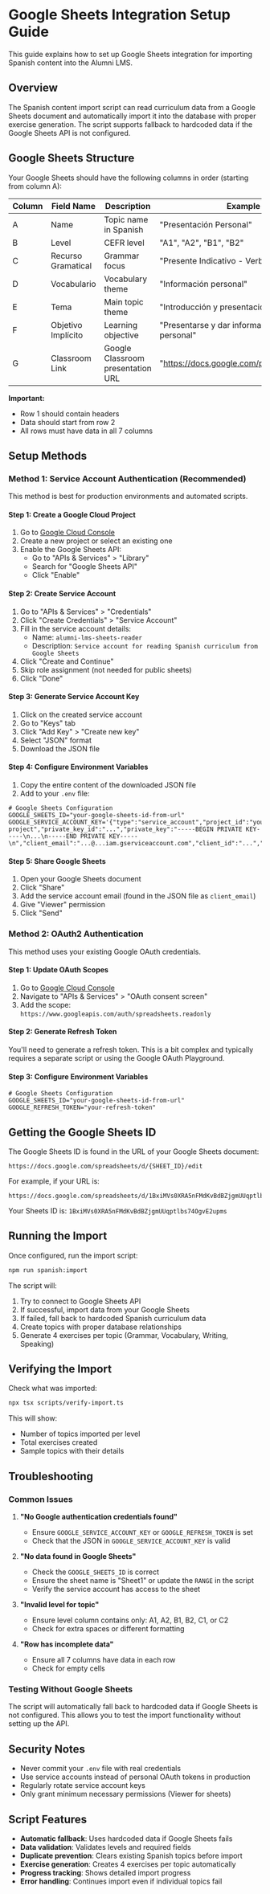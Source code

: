 # Google Sheets Integration Setup Guide

This guide explains how to set up Google Sheets integration for importing Spanish content into the Alumni LMS.

## Overview

The Spanish content import script can read curriculum data from a Google Sheets document and automatically import it into the database with proper exercise generation. The script supports fallback to hardcoded data if the Google Sheets API is not configured.

## Google Sheets Structure

Your Google Sheets should have the following columns in order (starting from column A):

| Column | Field Name | Description | Example |
|--------|------------|-------------|---------|
| A | Name | Topic name in Spanish | "Presentación Personal" |
| B | Level | CEFR level | "A1", "A2", "B1", "B2" |
| C | Recurso Gramatical | Grammar focus | "Presente Indicativo - Verbos Ser/Estar" |
| D | Vocabulario | Vocabulary theme | "Información personal" |
| E | Tema | Main topic theme | "Introducción y presentación" |
| F | Objetivo Implícito | Learning objective | "Presentarse y dar información básica personal" |
| G | Classroom Link | Google Classroom presentation URL | "https://docs.google.com/presentation/d/..." |

**Important:** 
- Row 1 should contain headers
- Data should start from row 2
- All rows must have data in all 7 columns

## Setup Methods

### Method 1: Service Account Authentication (Recommended)

This method is best for production environments and automated scripts.

#### Step 1: Create a Google Cloud Project

1. Go to [Google Cloud Console](https://console.cloud.google.com/)
2. Create a new project or select an existing one
3. Enable the Google Sheets API:
   - Go to "APIs & Services" > "Library"
   - Search for "Google Sheets API"
   - Click "Enable"

#### Step 2: Create Service Account

1. Go to "APIs & Services" > "Credentials"
2. Click "Create Credentials" > "Service Account"
3. Fill in the service account details:
   - Name: `alumni-lms-sheets-reader`
   - Description: `Service account for reading Spanish curriculum from Google Sheets`
4. Click "Create and Continue"
5. Skip role assignment (not needed for public sheets)
6. Click "Done"

#### Step 3: Generate Service Account Key

1. Click on the created service account
2. Go to "Keys" tab
3. Click "Add Key" > "Create new key"
4. Select "JSON" format
5. Download the JSON file

#### Step 4: Configure Environment Variables

1. Copy the entire content of the downloaded JSON file
2. Add to your `.env` file:

```env
# Google Sheets Configuration
GOOGLE_SHEETS_ID="your-google-sheets-id-from-url"
GOOGLE_SERVICE_ACCOUNT_KEY='{"type":"service_account","project_id":"your-project","private_key_id":"...","private_key":"-----BEGIN PRIVATE KEY-----\n...\n-----END PRIVATE KEY-----\n","client_email":"...@...iam.gserviceaccount.com","client_id":"...","auth_uri":"https://accounts.google.com/o/oauth2/auth","token_uri":"https://oauth2.googleapis.com/token","auth_provider_x509_cert_url":"https://www.googleapis.com/oauth2/v1/certs","client_x509_cert_url":"..."}'
```

#### Step 5: Share Google Sheets

1. Open your Google Sheets document
2. Click "Share"
3. Add the service account email (found in the JSON file as `client_email`)
4. Give "Viewer" permission
5. Click "Send"

### Method 2: OAuth2 Authentication

This method uses your existing Google OAuth credentials.

#### Step 1: Update OAuth Scopes

1. Go to [Google Cloud Console](https://console.cloud.google.com/)
2. Navigate to "APIs & Services" > "OAuth consent screen"
3. Add the scope: `https://www.googleapis.com/auth/spreadsheets.readonly`

#### Step 2: Generate Refresh Token

You'll need to generate a refresh token. This is a bit complex and typically requires a separate script or using the Google OAuth Playground.

#### Step 3: Configure Environment Variables

```env
# Google Sheets Configuration
GOOGLE_SHEETS_ID="your-google-sheets-id-from-url"
GOOGLE_REFRESH_TOKEN="your-refresh-token"
```

## Getting the Google Sheets ID

The Google Sheets ID is found in the URL of your Google Sheets document:

```
https://docs.google.com/spreadsheets/d/{SHEET_ID}/edit
```

For example, if your URL is:
```
https://docs.google.com/spreadsheets/d/1BxiMVs0XRA5nFMdKvBdBZjgmUUqptlbs74OgvE2upms/edit
```

Your Sheets ID is: `1BxiMVs0XRA5nFMdKvBdBZjgmUUqptlbs74OgvE2upms`

## Running the Import

Once configured, run the import script:

```bash
npm run spanish:import
```

The script will:
1. Try to connect to Google Sheets API
2. If successful, import data from your Google Sheets
3. If failed, fall back to hardcoded Spanish curriculum data
4. Create topics with proper database relationships
5. Generate 4 exercises per topic (Grammar, Vocabulary, Writing, Speaking)

## Verifying the Import

Check what was imported:

```bash
npx tsx scripts/verify-import.ts
```

This will show:
- Number of topics imported per level
- Total exercises created
- Sample topics with their details

## Troubleshooting

### Common Issues

1. **"No Google authentication credentials found"**
   - Ensure `GOOGLE_SERVICE_ACCOUNT_KEY` or `GOOGLE_REFRESH_TOKEN` is set
   - Check that the JSON in `GOOGLE_SERVICE_ACCOUNT_KEY` is valid

2. **"No data found in Google Sheets"**
   - Check the `GOOGLE_SHEETS_ID` is correct
   - Ensure the sheet name is "Sheet1" or update the `RANGE` in the script
   - Verify the service account has access to the sheet

3. **"Invalid level for topic"**
   - Ensure level column contains only: A1, A2, B1, B2, C1, or C2
   - Check for extra spaces or different formatting

4. **"Row has incomplete data"**
   - Ensure all 7 columns have data in each row
   - Check for empty cells

### Testing Without Google Sheets

The script will automatically fall back to hardcoded data if Google Sheets is not configured. This allows you to test the import functionality without setting up the API.

## Security Notes

- Never commit your `.env` file with real credentials
- Use service accounts instead of personal OAuth tokens in production
- Regularly rotate service account keys
- Only grant minimum necessary permissions (Viewer for sheets)

## Script Features

- **Automatic fallback**: Uses hardcoded data if Google Sheets fails
- **Data validation**: Validates levels and required fields
- **Duplicate prevention**: Clears existing Spanish topics before import
- **Exercise generation**: Creates 4 exercises per topic automatically
- **Progress tracking**: Shows detailed import progress
- **Error handling**: Continues import even if individual topics fail